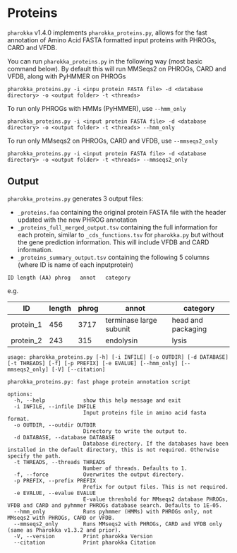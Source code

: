 # Proteins

`pharokka` v1.4.0 implements `pharokka_proteins.py`, allows for the fast annotation of Amino Acid FASTA formatted input proteins with PHROGs, CARD and VFDB.

You can run `pharokka_proteins.py` in the following way (most basic command below). By default this will run MMSeqs2 on PHROGs, CARD and VFDB, along with PyHMMER on PHROGs

`pharokka_proteins.py -i <inpu protein FASTA file> -d <database directory> -o <output folder> -t <threads> `

To run only PHROGs with HMMs (PyHMMER), use `--hmm_only`

`pharokka_proteins.py -i <input protein FASTA file> -d <database directory> -o <output folder> -t <threads> --hmm_only `

To run only MMseqs2 on PHROGs, CARD and VFDB, use `--mmseqs2_only`

`pharokka_proteins.py -i <input protein FASTA file> -d <database directory> -o <output folder> -t <threads> --mmseqs2_only `

## Output

`pharokka_proteins.py` generates 3 output files:

* `_proteins.faa` containing the original protein FASTA file with the header updated with the new PHROG annotation
* `_proteins_full_merged_output.tsv` containing the full information for each protein, similar to `_cds_functions.tsv` for `pharokka.py` but without the gene prediction information. This will include VFDB and CARD information.
* `_proteins_summary_output.tsv` containing the following 5 columns (where ID is name of each inputprotein) 

`ID	length (AA)	phrog	annot	category`

e.g.

| ID        | length | phrog | annot                  | category           |
|-----------|------- |-------|------------------------|--------------------|
| protein_1 | 456    | 3717  | terminase large subunit| head and packaging |
| protein_2 | 243    | 315   | endolysin              | lysis              |


```
usage: pharokka_proteins.py [-h] [-i INFILE] [-o OUTDIR] [-d DATABASE] [-t THREADS] [-f] [-p PREFIX] [-e EVALUE] [--hmm_only] [--mmseqs2_only] [-V] [--citation]

pharokka_proteins.py: fast phage protein annotation script

options:
  -h, --help            show this help message and exit
  -i INFILE, --infile INFILE
                        Input proteins file in amino acid fasta format.
  -o OUTDIR, --outdir OUTDIR
                        Directory to write the output to.
  -d DATABASE, --database DATABASE
                        Database directory. If the databases have been installed in the default directory, this is not required. Otherwise specify the path.
  -t THREADS, --threads THREADS
                        Number of threads. Defaults to 1.
  -f, --force           Overwrites the output directory.
  -p PREFIX, --prefix PREFIX
                        Prefix for output files. This is not required.
  -e EVALUE, --evalue EVALUE
                        E-value threshold for MMseqs2 database PHROGs, VFDB and CARD and pyhmmer PHROGs database search. Defaults to 1E-05.
  --hmm_only            Runs pyhmmer (HMMs) with PHROGs only, not MMseqs2 with PHROGs, CARD or VFDB.
  --mmseqs2_only        Runs MMseqs2 with PHROGs, CARD and VFDB only (same as Pharokka v1.3.2 and prior).
  -V, --version         Print pharokka Version
  --citation            Print pharokka Citation
```